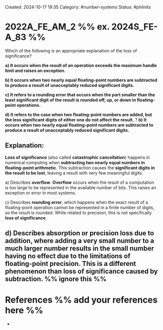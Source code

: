 Created: 2024-10-17 19:35
Category: #number-systems 
Status: #philnits



# 2022A_FE_AM_2 %% ex. 2024S_FE-A_83 %%

Which of the following is an appropriate explanation of the loss of significance?

**a) It occurs when the result of an operation exceeds the maximum handle limit and raises an exception.** 

**b) It occurs when two nearly equal floating-point numbers are subtracted to produce a result of unacceptably reduced significant digits.** 

**c) It refers to a rounding error that occurs when the part smaller than the least significant digit of the result is rounded off, up, or down in floating-point operations.** 

**d) It refers to the case when two floating-point numbers are added, but the less significant digits of either one do not affect the result.**
? 
**b) It occurs when two nearly equal floating-point numbers are subtracted to produce a result of unacceptably reduced significant digits.** 
## Explanation:

**Loss of significance** (also called **catastrophic cancellation**) happens in numerical computing when **subtracting two nearly equal numbers in floating-point arithmetic**. This subtraction causes the **significant digits in the result to be lost**, leaving a result with very few meaningful digits.

a) Describes **overflow**. **Overflow** occurs when the result of a computation is too large to be represented in the available number of bits. This raises an exception or error in most systems.

c) Describes **rounding error**, which happens when the exact result of a floating-point operation cannot be represented in a finite number of digits, so the result is rounded. While related to precision, this is not specifically **loss of significance**.

d) Describes **absorption** or **precision loss due to addition**, where adding a very small number to a much larger number results in the small number having no effect due to the limitations of floating-point precision. This is a different phenomenon than **loss of significance** caused by subtraction.
%% ignore this %%
---









# References %% add your references here %%
- 